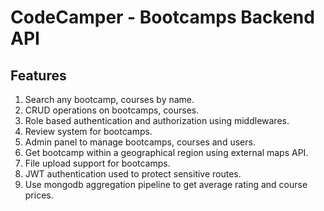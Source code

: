 # CodeCamper - Bootcamps Backend API

## Features

1. Search any bootcamp, courses by name.
2. CRUD operations on bootcamps, courses.
3. Role based authentication and authorization using middlewares.
4. Review system for bootcamps.
5. Admin panel to manage bootcamps, courses and users.
6. Get bootcamp within a geographical region using external maps API.
7. File upload support for bootcamps.
8. JWT authentication used to protect sensitive routes.
9. Use mongodb aggregation pipeline to get average rating and course prices.
